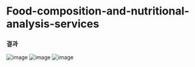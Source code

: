 <h1>Food-composition-and-nutritional-analysis-services</h1>
<h3>결과</h3>

![image](https://github.com/PowerRangers-MSAIschool/Food-composition-and-nutritional-analysis-services/assets/88539014/7cac9f06-e66f-4306-82a3-2613613b957e)
![image](https://github.com/PowerRangers-MSAIschool/Food-composition-and-nutritional-analysis-services/assets/88539014/8b36b7c7-565c-4271-820e-b77c05212f9b)
![image](https://github.com/PowerRangers-MSAIschool/Food-composition-and-nutritional-analysis-services/assets/88539014/c3706c22-a317-4e54-80ff-e55ea8ec1d62)
